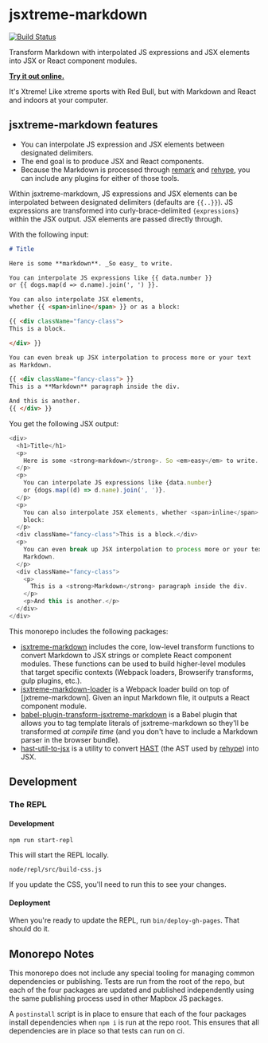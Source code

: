 # jsxtreme-markdown

[![Build Status](https://travis-ci.com/mapbox/jsxtreme-markdown.svg?branch=main)](https://travis-ci.com/mapbox/jsxtreme-markdown)

Transform Markdown with interpolated JS expressions and JSX elements into JSX or React component modules.

**[Try it out online.](https://mapbox.github.io/jsxtreme-markdown/)**

It's Xtreme! Like xtreme sports with Red Bull, but with Markdown and React and indoors at your computer.

## jsxtreme-markdown features

- You can interpolate JS expression and JSX elements between designated delimiters.
- The end goal is to produce JSX and React components.
- Because the Markdown is processed through [remark] and [rehype], you can include any plugins for either of those tools.

Within jsxtreme-markdown, JS expressions and JSX elements can be interpolated between designated delimiters (defaults are `{{..}}`).
JS expressions are transformed into curly-brace-delimited `{expressions}` within the JSX output.
JSX elements are passed directly through.

With the following input:

```markdown
# Title

Here is some **markdown**. _So easy_ to write.

You can interpolate JS expressions like {{ data.number }}
or {{ dogs.map(d => d.name).join(', ') }}.

You can also interpolate JSX elements,
whether {{ <span>inline</span> }} or as a block:

{{ <div className="fancy-class">
This is a block.

</div> }}

You can even break up JSX interpolation to process more or your text
as Markdown.

{{ <div className="fancy-class"> }}
This is a **Markdown** paragraph inside the div.

And this is another.
{{ </div> }}
```

You get the following JSX output:

```js
<div>
  <h1>Title</h1>
  <p>
    Here is some <strong>markdown</strong>. So <em>easy</em> to write.
  </p>
  <p>
    You can interpolate JS expressions like {data.number}
    or {dogs.map((d) => d.name).join(', ')}.
  </p>
  <p>
    You can also interpolate JSX elements, whether <span>inline</span> or as a
    block:
  </p>
  <div className="fancy-class">This is a block.</div>
  <p>
    You can even break up JSX interpolation to process more or your text as
    Markdown.
  </p>
  <div className="fancy-class">
    <p>
      This is a <strong>Markdown</strong> paragraph inside the div.
    </p>
    <p>And this is another.</p>
  </div>
</div>
```

This monorepo includes the following packages:

- [jsxtreme-markdown] includes the core, low-level transform functions to convert Markdown to JSX strings or complete React component modules.
  These functions can be used to build higher-level modules that target specific contexts (Webpack loaders, Browserify transforms, gulp plugins, etc.).
- [jsxtreme-markdown-loader] is a Webpack loader build on top of [jxtreme-markdown].
  Given an input Markdown file, it outputs a React component module.
- [babel-plugin-transform-jsxtreme-markdown] is a Babel plugin that allows you to tag template literals of jsxtreme-markdown so they'll be transformed _at compile time_ (and you don't have to include a Markdown parser in the browser bundle).
- [hast-util-to-jsx] is a utility to convert [HAST] (the AST used by [rehype]) into JSX.

## Development

### The REPL

#### Development

```
npm run start-repl
```

This will start the REPL locally.

```
node/repl/src/build-css.js
```

If you update the CSS, you'll need to run this to see your changes.

#### Deployment

When you're ready to update the REPL, run `bin/deploy-gh-pages`.
That should do it.

[jsxtreme-markdown]: https://github.com/mapbox/jsxtreme-markdown/tree/main/packages/jsxtreme-markdown#readme
[jsxtreme-markdown-loader]: https://github.com/mapbox/jsxtreme-markdown/tree/main/packages/jsxtreme-markdown-loader#readme
[babel-plugin-transform-jsxtreme-markdown]: https://github.com/mapbox/jsxtreme-markdown/tree/main/packages/babel-plugin-transform-jsxtreme-markdown#readme
[hast-util-to-jsx]: https://github.com/mapbox/jsxtreme-markdown/tree/main/packages/hast-util-to-jsx#readme
[remark]: https://github.com/wooorm/remark
[rehype]: https://github.com/wooorm/rehype
[hast]: https://github.com/syntax-tree/hast

## Monorepo Notes

This monorepo does not include any special tooling for managing common dependencies or publishing. Tests are run from the root of the repo, but each of the four packages are updated and published independently using the same publishing process used in other Mapbox JS packages.

A `postinstall` script is in place to ensure that each of the four packages install dependencies when `npm i` is run at the repo root. This ensures that all dependencies are in place so that tests can run on ci.
